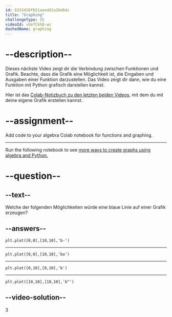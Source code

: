```yaml
---
id: 6331d26fb51aeedd1a2bd64c
title: "Graphing"
challengeType: 15
videoId: vUefCkh8-wc
dashedName: graphing
---
```


# --description--

Dieses nächste Video zeigt dir die Verbindung zwischen Funktionen und Grafik. Beachte, dass die Grafik eine Möglichkeit ist, die Eingaben und Ausgaben einer Funktion darzustellen. Das Video zeigt dir dann, wie du eine Funktion mit Python grafisch darstellen kannst.

Hier ist das <a href="https://colab.research.google.com/drive/1UYorWd9-Btf_ZQyA9YdUzxzKR8rnVrSV#scrollTo=yJiVB8wdHRxS" target="_blank" rel="noopener noreferrer nofollow">Colab-Notizbuch zu den letzten beiden Videos</a>, mit dem du mit deine eigene Grafik erstellen kannst.

# --assignment--

Add code to your algebra Colab notebook for functions and graphing.

---

Run the following notebook to see <a href="https://colab.research.google.com/drive/1UYorWd9-Btf_ZQyA9YdUzxzKR8rnVrSV#scrollTo=yJiVB8wdHRxS" target="_blank" rel="noopener noreferrer nofollow">more ways to create graphs using algebra and Python.</a>

# --question--

## --text--

Welche der folgenden Möglichkeiten würde eine blaue Linie auf einer Grafik erzeugen?

## --answers--

`plt.plot([0,0],[10,10],'b-')`

---

`plt.plot([0,0],[10,10],'bo')`

---

`plt.plot([0,10],[0,10],'b')`

---

`plt.plot([10,10],[10,10],'b^')`

## --video-solution--

3
